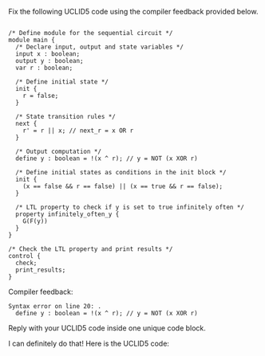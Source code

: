 
Fix the following UCLID5 code using the compiler feedback provided below.

```

/* Define module for the sequential circuit */
module main {
  /* Declare input, output and state variables */
  input x : boolean;
  output y : boolean;
  var r : boolean;

  /* Define initial state */
  init {
    r = false;
  }

  /* State transition rules */
  next {
    r' = r || x; // next_r = x OR r
  }

  /* Output computation */
  define y : boolean = !(x ^ r); // y = NOT (x XOR r)

  /* Define initial states as conditions in the init block */
  init {
    (x == false && r == false) || (x == true && r == false);
  }

  /* LTL property to check if y is set to true infinitely often */
  property infinitely_often_y {
    G(F(y))
  }
}

/* Check the LTL property and print results */
control {
  check;
  print_results;
}
```

Compiler feedback:

```
Syntax error on line 20: .
  define y : boolean = !(x ^ r); // y = NOT (x XOR r)

```
Reply with your UCLID5 code inside one unique code block.

I can definitely do that! Here is the UCLID5 code:
```
